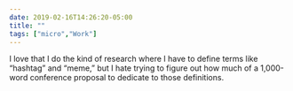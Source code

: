 ```yaml
---
date: 2019-02-16T14:26:20-05:00
title: ""
tags: ["micro","Work"]
---
```

I love that I do the kind of research where I have to define terms like “hashtag” and “meme,” but I hate trying to figure out how much of a 1,000-word conference proposal to dedicate to those definitions.

